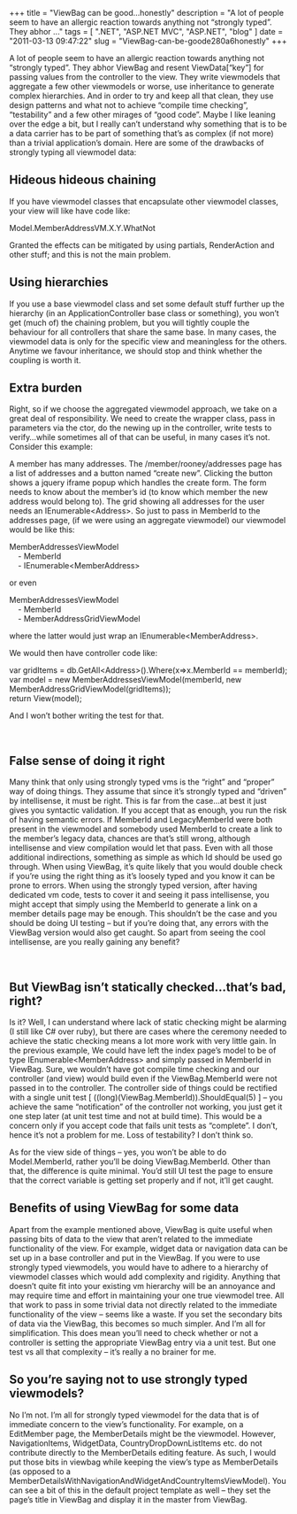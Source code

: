 
+++
title = "ViewBag can be good…honestly"
description = "A lot of people seem to have an allergic reaction towards anything not “strongly typed”. They abhor  ..."
tags = [ ".NET", "ASP.NET MVC", "ASP.NET", "blog" ]
date = "2011-03-13 09:47:22"
slug = "ViewBag-can-be-goode280a6honestly"
+++
<p>A lot of people seem to have an allergic reaction towards anything not “strongly typed”. They abhor ViewBag and resent ViewData[“key”] for passing values from the controller to the view. They write viewmodels that aggregate a few other viewmodels or worse, use inheritance to generate complex hierarchies. And in order to try and keep all that clean, they use design patterns and what not to achieve “compile time checking”, “testability” and a few other mirages of “good code”. Maybe I like leaning over the edge a bit, but I really can’t understand why something that is to be a data carrier has to be part of something that’s as complex (if not more) than a trivial application’s domain. Here are some of the drawbacks of strongly typing all viewmodel data:</p>  <h2>Hideous hideous chaining</h2>  <p>If you have viewmodel classes that encapsulate other viewmodel classes, your view will like have code like:</p>  <p>Model.MemberAddressVM.X.Y.WhatNot</p>  <p>Granted the effects can be mitigated by using partials, RenderAction and other stuff; and this is not the main problem.</p>  <h2>Using hierarchies</h2>  <p>If you use a base viewmodel class and set some default stuff further up the hierarchy (in an ApplicationController base class or something), you won’t get (much of) the chaining problem, but you will tightly couple the behaviour for all controllers that share the same base. In many cases, the viewmodel data is only for the specific view and meaningless for the others. Anytime we favour inheritance, we should stop and think whether the coupling is worth it.</p>  <h2>Extra burden</h2>  <p>Right, so if we choose the aggregated viewmodel approach, we take on a great deal of responsibility. We need to create the wrapper class, pass in parameters via the ctor, do the newing up in the controller, write tests to verify…while sometimes all of that can be useful, in many cases it’s not. Consider this example:</p>  <p>A member has many addresses. The /member/rooney/addresses page has a list of addresses and a button named “create new”. Clicking the button shows a jquery iframe popup which handles the create form. The form needs to know about the member’s id (to know which member the new address would belong to). The grid showing all addresses for the user needs an IEnumerable&lt;Address&gt;. So just to pass in MemberId to the addresses page, (if we were using an aggregate viewmodel) our viewmodel would be like this:</p>  <p>MemberAddressesViewModel    <br />&#160;&#160;&#160; - MemberId     <br />&#160;&#160;&#160; - IEnumerable&lt;MemberAddress&gt;</p>  <p>or even </p>  <p>MemberAddressesViewModel    <br />&#160;&#160;&#160; - MemberId     <br />&#160;&#160;&#160; - MemberAddressGridViewModel</p>  <p>where the latter would just wrap an IEnumerable&lt;MemberAddress&gt;.</p>  <p>We would then have controller code like:</p>  <p>var gridItems = db.GetAll&lt;Address&gt;().Where(x=&gt;x.MemberId == memberId);    <br />var model = new MemberAddressesViewModel(memberId, new MemberAddressGridViewModel(gridItems));     <br />return View(model);</p>  <p>And I won’t bother writing the test for that.</p>  <p>&#160;</p>  <h2>False sense of doing it right</h2>  <p>Many think that only using strongly typed vms is the “right” and “proper” way of doing things. They assume that since it’s strongly typed and “driven” by intellisense, it must be right. This is far from the case…at best it just gives you syntactic validation. If you accept that as enough, you run the risk of having semantic errors. If MemberId and LegacyMemberId were both present in the viewmodel and somebody used MemberId to create a link to the member’s legacy data, chances are that’s still wrong, although intellisense and view compilation would let that pass. Even with all those additional indirections, something as simple as which Id should be used go through. When using ViewBag, it’s quite likely that you would double check if you’re using the right thing as it’s loosely typed and you know it can be prone to errors. When using the strongly typed version, after having dedicated vm code, tests to cover it and seeing it pass intellisense, you might accept that simply using the MemberId to generate a link on a member details page may be enough. This shouldn’t be the case and you should be doing UI testing – but if you’re doing that, any errors with the ViewBag version would also get caught. So apart from seeing the cool intellisense, are you really gaining any benefit?</p>  <p>&#160;</p>  <h2></h2>  <h2>But ViewBag isn’t statically checked…that’s bad, right?</h2>  <p>Is it? Well, I can understand where lack of static checking might be alarming (I still like C# over ruby), but there are cases where the ceremony needed to achieve the static checking means a lot more work with very little gain. In the previous example, We could have left the index page’s model to be of type IEnumerable&lt;MemberAddress&gt; and simply passed in MemberId in ViewBag. Sure, we wouldn’t have got compile time checking and our controller (and view) would build even if the ViewBag.MemberId were not passed in to the controller. The controller side of things could be rectified with a single unit test [ ((long)(ViewBag.MemberId)).ShouldEqual(5) ] – you achieve the same “notification” of the controller not working, you just get it one step later (at unit test time and not at build time). This would be a concern only if you accept code that fails unit tests as “complete”. I don’t, hence it’s not a problem for me. Loss of testability? I don’t think so.</p>  <p>As for the view side of things – yes, you won’t be able to do Model.MemberId, rather you’ll be doing ViewBag.MemberId. Other than that, the difference is quite minimal. You’d still UI test the page to ensure that the correct variable is getting set properly and if not, it’ll get caught.</p>  <h2>Benefits of using ViewBag for some data</h2>  <p>Apart from the example mentioned above, ViewBag is quite useful when passing bits of data to the view that aren’t related to the immediate functionality of the view. For example, widget data or navigation data can be set up in a base controller and put in the ViewBag. If you were to use strongly typed viewmodels, you would have to adhere to a hierarchy of viewmodel classes which would add complexity and rigidity. Anything that doesn’t quite fit into your existing vm hierarchy will be an annoyance and may require time and effort in maintaining your one true viewmodel tree. All that work to pass in some trivial data not directly related to the immediate functionality of the view – seems like a waste. If you set the secondary bits of data via the ViewBag, this becomes so much simpler. And I’m all for simplification. This does mean you’ll need to check whether or not a controller is setting the appropriate ViewBag entry via a unit test. But one test vs all that complexity – it’s really a no brainer for me.</p>  <h2>So you’re saying not to use strongly typed viewmodels?</h2>  <p>No I’m not. I’m all for strongly typed viewmodel for the data that is of immediate concern to the view’s functionality. For example, on a EditMember page, the MemberDetails might be the viewmodel. However, NavigationItems, WidgetData, CountryDropDownListItems etc. do not contribute directly to the MemberDetails editing feature. As such, I would put those bits in viewbag while keeping the view’s type as MemberDetails (as opposed to a MemberDetailsWithNavigationAndWidgetAndCountryItemsViewModel). You can see a bit of this in the default project template as well – they set the page’s title in ViewBag and display it in the master from ViewBag. </p>
        